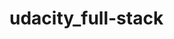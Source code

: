 # udacity_full-stack

<img href="https://s3-us-west-2.amazonaws.com/udacity-printer/production/certificates/1f0e173d-016e-4e26-a420-2ff14cc3841a.pdf" >
